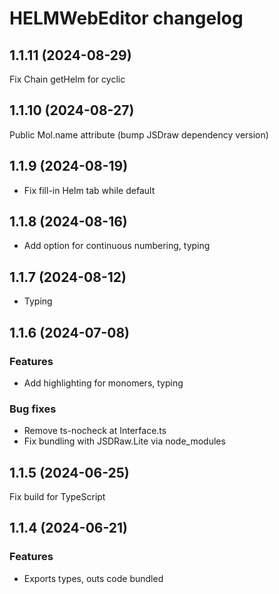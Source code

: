 # HELMWebEditor changelog

## 1.1.11 (2024-08-29)

Fix Chain getHelm for cyclic

## 1.1.10 (2024-08-27)

Public Mol.name attribute (bump JSDraw dependency version)

## 1.1.9 (2024-08-19)

* Fix fill-in Helm tab while default

## 1.1.8 (2024-08-16)

* Add option for continuous numbering, typing

## 1.1.7 (2024-08-12)

* Typing

## 1.1.6 (2024-07-08)

### Features

* Add highlighting for monomers, typing

### Bug fixes

* Remove ts-nocheck at Interface.ts
* Fix bundling with JSDRaw.Lite via node_modules

## 1.1.5 (2024-06-25)

Fix build for TypeScript

## 1.1.4 (2024-06-21)

### Features

* Exports types, outs code bundled
